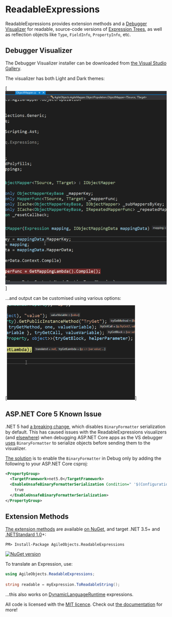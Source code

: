 # ReadableExpressions

ReadableExpressions provides extension methods and a 
[Debugger Visualizer](https://marketplace.visualstudio.com/items?itemName=vs-publisher-1232914.ReadableExpressionsVisualizers) 
for readable, source-code versions of 
[Expression Trees](https://docs.microsoft.com/en-us/dotnet/csharp/programming-guide/concepts/expression-trees),
as well as reflection objects like `Type`, `FieldInfo`, `PropertyInfo`, etc.

## Debugger Visualizer

The Debugger Visualizer installer can be downloaded from 
[the Visual Studio Gallery](https://marketplace.visualstudio.com/items?itemName=vs-publisher-1232914.ReadableExpressionsVisualizers).

The visualizer has both Light and Dark themes:

[![Visualizer themes](/docs/src/assets/images/Themes.gif)]

...and output can be customised using various options:

[![Visualizer options](/docs/src/assets/images/Options.gif)]

## ASP.NET Core 5 Known Issue

.NET 5 had [a breaking change](https://github.com/dotnet/runtime/issues/29976), which disables `BinaryFormatter` serialization by default.
This has caused issues with the ReadableExpressions visualizers (and [elsewhere](https://github.com/nhibernate/nhibernate-core/issues/2603)) 
when debugging ASP.NET Core apps as the VS debugger [uses](https://wrightfully.com/writing-a-readonly-debugger-visualizer) `BinaryFormatter` 
to serialize objects before sending them to the visualizer.

[The solution](https://developercommunity2.visualstudio.com/t/visual-studio-debugger-visualizers-and-binaryforma/1278642) is to enable the 
`BinaryFormatter` in Debug only by adding the following to your ASP.NET Core csproj:

```xml
<PropertyGroup>
  <TargetFramework>net5.0</TargetFramework>
  <EnableUnsafeBinaryFormatterSerialization Condition=" '$(Configuration)' == 'Debug' ">
    true
  </EnableUnsafeBinaryFormatterSerialization>
</PropertyGroup>
```

## Extension Methods

[The extension methods](https://readableexpressions.readthedocs.io/extension-methods) are available 
[on NuGet](https://www.nuget.org/packages/AgileObjects.ReadableExpressions), 
and target .NET 3.5+ and [.NETStandard 1.0](https://dotnet.microsoft.com/platform/dotnet-standard)+:

```shell
PM> Install-Package AgileObjects.ReadableExpressions
```
[![NuGet version](https://badge.fury.io/nu/AgileObjects.ReadableExpressions.svg)](https://badge.fury.io/nu/AgileObjects.ReadableExpressions)

To translate an Expression, use:

```csharp
using AgileObjects.ReadableExpressions;

string readable = myExpression.ToReadableString();
```

...this also works on [DynamicLanguageRuntime](https://www.nuget.org/packages/DynamicLanguageRuntime) expressions.

All code is licensed with the [MIT licence](LICENCE.md). Check out 
[the documentation](https://readableexpressions.readthedocs.io) for more!
